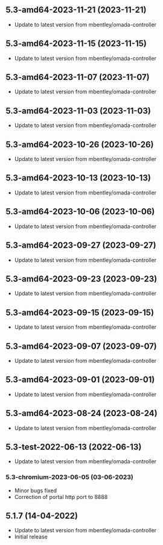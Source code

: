 
## 5.3-amd64-2023-11-21 (2023-11-21)
- Update to latest version from mbentley/omada-controller

## 5.3-amd64-2023-11-15 (2023-11-15)
- Update to latest version from mbentley/omada-controller

## 5.3-amd64-2023-11-07 (2023-11-07)
- Update to latest version from mbentley/omada-controller

## 5.3-amd64-2023-11-03 (2023-11-03)
- Update to latest version from mbentley/omada-controller

## 5.3-amd64-2023-10-26 (2023-10-26)
- Update to latest version from mbentley/omada-controller

## 5.3-amd64-2023-10-13 (2023-10-13)
- Update to latest version from mbentley/omada-controller

## 5.3-amd64-2023-10-06 (2023-10-06)
- Update to latest version from mbentley/omada-controller

## 5.3-amd64-2023-09-27 (2023-09-27)
- Update to latest version from mbentley/omada-controller

## 5.3-amd64-2023-09-23 (2023-09-23)
- Update to latest version from mbentley/omada-controller

## 5.3-amd64-2023-09-15 (2023-09-15)
- Update to latest version from mbentley/omada-controller

## 5.3-amd64-2023-09-07 (2023-09-07)
- Update to latest version from mbentley/omada-controller

## 5.3-amd64-2023-09-01 (2023-09-01)
- Update to latest version from mbentley/omada-controller

## 5.3-amd64-2023-08-24 (2023-08-24)
- Update to latest version from mbentley/omada-controller

## 5.3-test-2022-06-13 (2022-06-13)
- Update to latest version from mbentley/omada-controller
### 5.3-chromium-2023-06-05 (03-06-2023)
- Minor bugs fixed
- Correction of portal http port to 8888

## 5.1.7 (14-04-2022)
- Update to latest version from mbentley/omada-controller
- Initial release
